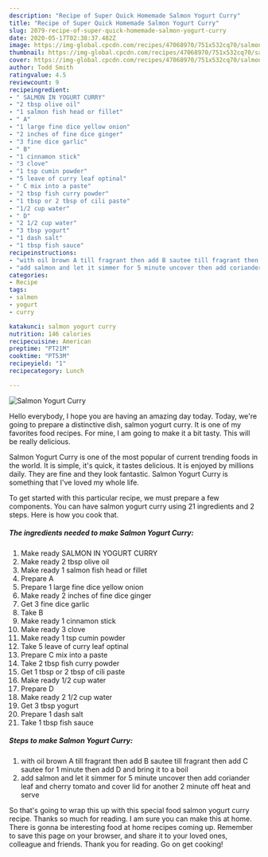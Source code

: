 ```yaml
---
description: "Recipe of Super Quick Homemade Salmon Yogurt Curry"
title: "Recipe of Super Quick Homemade Salmon Yogurt Curry"
slug: 2079-recipe-of-super-quick-homemade-salmon-yogurt-curry
date: 2020-05-17T02:38:37.482Z
image: https://img-global.cpcdn.com/recipes/47068970/751x532cq70/salmon-yogurt-curry-recipe-main-photo.jpg
thumbnail: https://img-global.cpcdn.com/recipes/47068970/751x532cq70/salmon-yogurt-curry-recipe-main-photo.jpg
cover: https://img-global.cpcdn.com/recipes/47068970/751x532cq70/salmon-yogurt-curry-recipe-main-photo.jpg
author: Todd Smith
ratingvalue: 4.5
reviewcount: 9
recipeingredient:
- " SALMON IN YOGURT CURRY"
- "2 tbsp olive oil"
- "1 salmon fish head or fillet"
- " A"
- "1 large fine dice yellow onion"
- "2 inches of fine dice ginger"
- "3 fine dice garlic"
- " B"
- "1 cinnamon stick"
- "3 clove"
- "1 tsp cumin powder"
- "5 leave of curry leaf optinal"
- " C mix into a paste"
- "2 tbsp fish curry powder"
- "1 tbsp or 2 tbsp of cili paste"
- "1/2 cup water"
- " D"
- "2 1/2 cup water"
- "3 tbsp yogurt"
- "1 dash salt"
- "1 tbsp fish sauce"
recipeinstructions:
- "with oil brown A till fragrant then add B sautee till fragrant then add C sautee for 1 minute then add D and bring it to a boil"
- "add salmon and let it simmer for 5 minute uncover then add coriander leaf and cherry tomato and cover lid for another 2 minute off heat and serve"
categories:
- Recipe
tags:
- salmon
- yogurt
- curry

katakunci: salmon yogurt curry 
nutrition: 146 calories
recipecuisine: American
preptime: "PT21M"
cooktime: "PT53M"
recipeyield: "1"
recipecategory: Lunch

---
```



![Salmon Yogurt Curry](https://img-global.cpcdn.com/recipes/47068970/751x532cq70/salmon-yogurt-curry-recipe-main-photo.jpg)

Hello everybody, I hope you are having an amazing day today. Today, we're going to prepare a distinctive dish, salmon yogurt curry. It is one of my favorites food recipes. For mine, I am going to make it a bit tasty. This will be really delicious.



Salmon Yogurt Curry is one of the most popular of current trending foods in the world. It is simple, it's quick, it tastes delicious. It is enjoyed by millions daily. They are fine and they look fantastic. Salmon Yogurt Curry is something that I've loved my whole life.


To get started with this particular recipe, we must prepare a few components. You can have salmon yogurt curry using 21 ingredients and 2 steps. Here is how you cook that.

<!--inarticleads1-->

##### The ingredients needed to make Salmon Yogurt Curry:

1. Make ready  SALMON IN YOGURT CURRY
1. Make ready 2 tbsp olive oil
1. Make ready 1 salmon fish head or fillet
1. Prepare  A
1. Prepare 1 large fine dice yellow onion
1. Make ready 2 inches of fine dice ginger
1. Get 3 fine dice garlic
1. Take  B
1. Make ready 1 cinnamon stick
1. Make ready 3 clove
1. Make ready 1 tsp cumin powder
1. Take 5 leave of curry leaf optinal
1. Prepare  C mix into a paste
1. Take 2 tbsp fish curry powder
1. Get 1 tbsp or 2 tbsp of cili paste
1. Make ready 1/2 cup water
1. Prepare  D
1. Make ready 2 1/2 cup water
1. Get 3 tbsp yogurt
1. Prepare 1 dash salt
1. Take 1 tbsp fish sauce




<!--inarticleads2-->

##### Steps to make Salmon Yogurt Curry:

1. with oil brown A till fragrant then add B sautee till fragrant then add C sautee for 1 minute then add D and bring it to a boil
1. add salmon and let it simmer for 5 minute uncover then add coriander leaf and cherry tomato and cover lid for another 2 minute off heat and serve




So that's going to wrap this up with this special food salmon yogurt curry recipe. Thanks so much for reading. I am sure you can make this at home. There is gonna be interesting food at home recipes coming up. Remember to save this page on your browser, and share it to your loved ones, colleague and friends. Thank you for reading. Go on get cooking!

